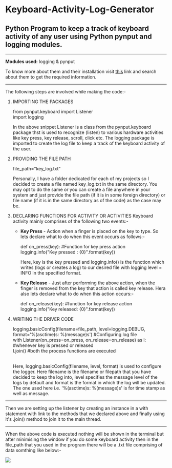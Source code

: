 # Keyboard-Activity-Log-Generator
<h2>Python Program to keep a track of keyboard activity of any user using Python pynput and logging modules.</h2><hr>
<p>
  <b>Modules used:</b> logging & pynput
</p><p>
  To know more about them and their installation visit <a href="https://pypi.org/">this</a> link and search about them to get the required information.
</p><hr><p>The following steps are involved while making the code:-</p><ol>
  <li><p>IMPORTING THE PACKAGES
    <p>from  pynput.keyboard import Listener<br>
      import logging</p>
In the above snippet Listener is a class from the pynput.keyboard package thst is used to recognize (listen) to various hardware activities like key press, key release, scroll, click etc.
The logging package is imported to create the log file to keep a track of the keyboard activity of the user.</p></li>
<li><p>PROVIDING THE FILE PATH
 <p>file_path="key_log.txt"<p>
Personally, I have a folder dedicated for each of my projects so I decided to create a file named key_log.txt in the same directory. You may opt to do the same or you can create a file anywhere in your system and just provide the file path (if it is in some foreign directory) or file name (if it is in the same directory as of the code) as the case may be.</p></li><li><p>DECLARING FUNCTIONS FOR ACTIVITY OR ACTIVITIES
Keyboard activity mainly comprises of the following two events:-
  <ul><li><p><b>Key Press</b> - Action when a finger is placed on the key to type. So lets declare what to do when this event occurs as follows:-
    <p>def on_press(key):  #Function for key press action<br>
      logging.info("Key pressed : {0}".format(key)) </p>   
Here, key is the key pressed and logging.info() is the function which writes (logs or creates a log) to our desired file with logging level = INFO in the specified format. </p>
</li><li><b>
Key Release</b> - Just after performing the above action, when the finger is removed from the key that action is called key release. Hera also lets declare what to do when this action occurs:-
<p>
def on_release(key):    #function for key release action<br>
    logging.info("Key released: {0}".format(key))</p></li></ul>
<li><p>WRITING THE DRIVER CODE<p>
logging.basicConfig(filename=file_path, level=logging.DEBUG, format='%(asctime)s: %(message)s')  #Configuring log file <br>
with Listener(on_press=on_press, on_release=on_release) as l:   #whenever key is pressed or released<br>
  l.join()    #both the process functions are executed</p><br>
Here, logging.basicConfig(filename, level, format) is used to configure the logger. Here filename is the filename or filepath that you have decided to keep the log into, level specifies the message level of the logs by default and format is the format in which the log will be updated. The one used here i.e. '%(asctime)s: %(message)s' is for time stamp as well as message.  </p></li></ol><hr>
<p>
Then we are setting up the listener by creating an instance in a with statement with link to the methods that we declared above and finally using it's .join() method to join it to the main thread.</p><hr>
<p>When the above code is executed nothing will be shown in the terminal but after minimising the window if you do some keyboard activity then in the file_path that you used in the program there will be a .txt file comprising of data somthing like below:-</p>
<img align="center" src="https://user-images.githubusercontent.com/70680058/119493269-a6af4c80-bd7d-11eb-945c-c8899c2fe027.png">
